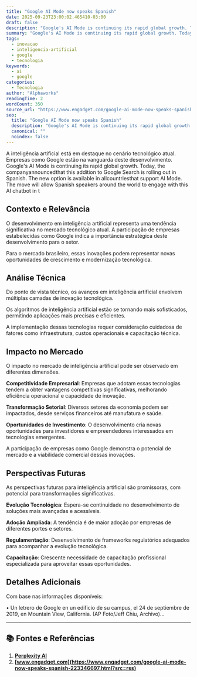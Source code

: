 ```yaml
---
title: "Google AI Mode now speaks Spanish"
date: 2025-09-23T23:00:02.465410-03:00
draft: false
description: "Google's AI Mode is continuing its rapid global growth. Today, the companyannouncedthat this addition to Google Search is rolling out in Spanish. The new opt..."
summary: "Google's AI Mode is continuing its rapid global growth. Today, the companyannouncedthat this addition to Google Search is rolling out in Spanish. The new opt..."
tags:
  - inovacao
  - inteligencia-artificial
  - google
  - tecnologia
keywords:
  - ai
  - google
categories:
  - Tecnologia
author: "Alphaworks"
readingTime: 2
wordCount: 350
source_url: "https://www.engadget.com/google-ai-mode-now-speaks-spanish-223346697.html?src=rss"
seo:
  title: "Google AI Mode now speaks Spanish"
  description: "Google's AI Mode is continuing its rapid global growth. Today, the companyannouncedthat this addition to Google Search is rolling out in Spanish. The new opt..."
  canonical: ""
  noindex: false
---
```


A inteligência artificial está em destaque no cenário tecnológico atual. Empresas como Google estão na vanguarda deste desenvolvimento. Google's AI Mode is continuing its rapid global growth. Today, the companyannouncedthat this addition to Google Search is rolling out in Spanish. The new option is available in allcountriesthat support AI Mode. The move will allow Spanish speakers around the world to engage with this AI chatbot in t

## Contexto e Relevância

O desenvolvimento em inteligência artificial representa uma tendência significativa no mercado tecnológico atual. A participação de empresas estabelecidas como Google indica a importância estratégica deste desenvolvimento para o setor.

Para o mercado brasileiro, essas inovações podem representar novas oportunidades de crescimento e modernização tecnológica.
## Análise Técnica

Do ponto de vista técnico, os avanços em inteligência artificial envolvem múltiplas camadas de inovação tecnológica.

Os algoritmos de inteligência artificial estão se tornando mais sofisticados, permitindo aplicações mais precisas e eficientes. 

A implementação dessas tecnologias requer consideração cuidadosa de fatores como infraestrutura, custos operacionais e capacitação técnica.
## Impacto no Mercado

O impacto no mercado de inteligência artificial pode ser observado em diferentes dimensões.

**Competitividade Empresarial**: Empresas que adotam essas tecnologias tendem a obter vantagens competitivas significativas, melhorando eficiência operacional e capacidade de inovação.

**Transformação Setorial**: Diversos setores da economia podem ser impactados, desde serviços financeiros até manufatura e saúde.

**Oportunidades de Investimento**: O desenvolvimento cria novas oportunidades para investidores e empreendedores interessados em tecnologias emergentes.

A participação de empresas como Google demonstra o potencial de mercado e a viabilidade comercial dessas inovações.
## Perspectivas Futuras

As perspectivas futuras para inteligência artificial são promissoras, com potencial para transformações significativas.

**Evolução Tecnológica**: Espera-se continuidade no desenvolvimento de soluções mais avançadas e acessíveis.

**Adoção Ampliada**: A tendência é de maior adoção por empresas de diferentes portes e setores.

**Regulamentação**: Desenvolvimento de frameworks regulatórios adequados para acompanhar a evolução tecnológica.

**Capacitação**: Crescente necessidade de capacitação profissional especializada para aproveitar essas oportunidades.
## Detalhes Adicionais

Com base nas informações disponíveis:

• Un letrero de Google en un edificio de su campus, el 24 de septiembre de 2019, en Mountain View, California. (AP Foto/Jeff Chiu, Archivo)...



---

## 📚 Fontes e Referências

1. **[Perplexity AI](https://www.perplexity.ai/)**
2. **[www.engadget.com](https://www.engadget.com/google-ai-mode-now-speaks-spanish-223346697.html?src=rss)**
